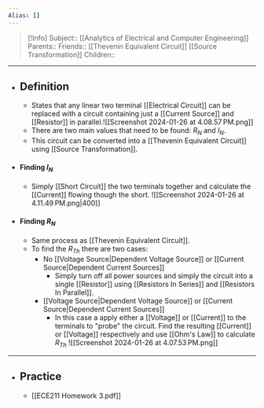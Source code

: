 ```yaml
---
Alias: []
---
```

> [!Info]
> Subject:: [[Analytics of Electrical and Computer Engineering]]
> Parents:: 
> Friends:: [[Thevenin Equivalent Circuit]] [[Source Transformation]]
> Children:: 
---
- ## Definition
	- States that any linear two terminal [[Electrical Circuit]] can be replaced with a circuit containing just a [[Current Source]] and [[Resistor]] in parallel.![[Screenshot 2024-01-26 at 4.08.57 PM.png]]
	- There are two main values that need to be found: $R_{N}$ and $I_{N}$.
	- This circuit can be converted into a [[Thevenin Equivalent Circuit]] using [[Source Transformation]].
- #### Finding $I_{N}$
	- Simply [[Short Circuit]] the two terminals together and calculate the [[Current]] flowing though the short.
	  ![[Screenshot 2024-01-26 at 4.11.49 PM.png|400]]
- #### Finding $R_{N}$
	- Same process as [[Thevenin Equivalent Circuit]].
	- To find the $R_{Th}$ there are two cases:
		- No [[Voltage Source|Dependent Voltage Source]] or [[Current Source|Dependent Current Sources]]
			- Simply turn off all power sources and simply the circuit into a single [[Resistor]] using [[Resistors In Series]] and [[Resistors In Parallel]].
		- [[Voltage Source|Dependent Voltage Source]] or [[Current Source|Dependent Current Sources]]
			- In this case a apply either a [[Voltage]] or [[Current]] to the terminals to "probe" the circuit. Find the resulting [[Current]] or [[Voltage]] respectively and use [[Ohm's Law]] to calculate $R_{Th}$
			  ![[Screenshot 2024-01-26 at 4.07.53 PM.png]]
---
- ## Practice
	- [[ECE211 Homework 3.pdf]]